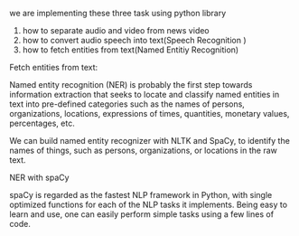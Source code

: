 

we are implementing these three task using python library

1. how to separate audio and video from news video
2. how to convert audio speech into text(Speech Recognition )
3. how to fetch entities from text(Named Entitiy Recognition)



Fetch entities from text:

Named entity recognition (NER) is probably the first step towards information extraction that seeks to locate and classify named entities in text into pre-defined categories such as the names of persons, organizations, locations, expressions of times, quantities, monetary values, percentages, etc.


We can build named entity recognizer with NLTK and SpaCy, to identify the names of things, such as persons, organizations, or locations in the raw text.



NER with spaCy

spaCy is regarded as the fastest NLP framework in Python, with single optimized functions for each of the NLP tasks it implements. Being easy to learn and use, one can easily perform simple tasks using a few lines of code.

